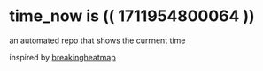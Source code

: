 # time_now is (( 1711954800064 ))

an automated repo that shows the currnent time

inspired by [breakingheatmap](https://github.com/breakingheatmap/breakingheatmap)
